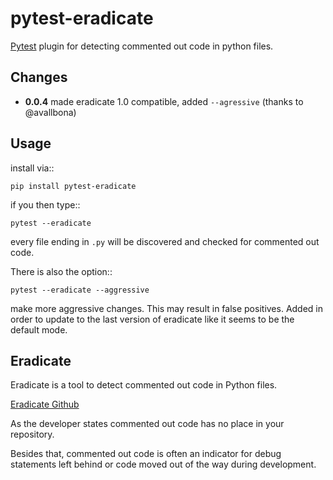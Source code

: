pytest-eradicate
===============================================================

[Pytest](http://pytest.org/) plugin for detecting commented out code in python files.

Changes
-------

- **0.0.4** made eradicate 1.0 compatible, added `--agressive` (thanks to @avallbona)

Usage
---------

install via::

    pip install pytest-eradicate

if you then type::

    pytest --eradicate

every file ending in ``.py`` will be discovered and checked
for commented out code.

There is also the option::

    pytest --eradicate --aggressive

make more aggressive changes. This may result in false positives.
Added in order to update to the last version of eradicate like it seems to be the default mode.

Eradicate
---------

Eradicate is a tool to detect commented out code in Python files.

[Eradicate Github](https://github.com/myint/eradicate)

As the developer states commented out code has no place in your repository.

Besides that, commented out code is often an indicator for debug statements left behind or
code moved out of the way during development.
